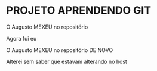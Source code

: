 # PROJETO APRENDENDO GIT

O Augusto MEXEU no repositório

Agora fui eu

O Augusto MEXEU no repositório DE NOVO

Alterei sem saber que estavam alterando no host
